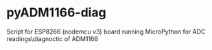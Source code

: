 # pyADM1166-diag
Script for ESP8266 (nodemcu v3) board running MicroPython for ADC readings\diagnoctic of ADM1166

